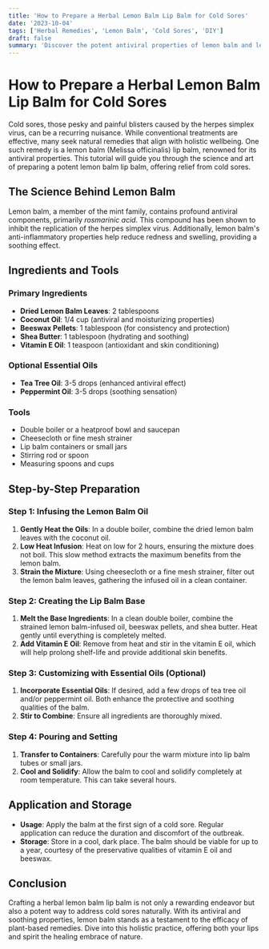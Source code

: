 ```yaml
---
title: 'How to Prepare a Herbal Lemon Balm Lip Balm for Cold Sores'
date: '2023-10-04'
tags: ['Herbal Remedies', 'Lemon Balm', 'Cold Sores', 'DIY']
draft: false
summary: 'Discover the potent antiviral properties of lemon balm and learn how to craft your own lip balm to ease the discomfort of cold sores.'
---
```


# How to Prepare a Herbal Lemon Balm Lip Balm for Cold Sores

Cold sores, those pesky and painful blisters caused by the herpes simplex virus, can be a recurring nuisance. While conventional treatments are effective, many seek natural remedies that align with holistic wellbeing. One such remedy is a lemon balm (Melissa officinalis) lip balm, renowned for its antiviral properties. This tutorial will guide you through the science and art of preparing a potent lemon balm lip balm, offering relief from cold sores.

## The Science Behind Lemon Balm

Lemon balm, a member of the mint family, contains profound antiviral components, primarily *rosmarinic acid*. This compound has been shown to inhibit the replication of the herpes simplex virus. Additionally, lemon balm's anti-inflammatory properties help reduce redness and swelling, providing a soothing effect.

## Ingredients and Tools

### Primary Ingredients

- **Dried Lemon Balm Leaves**: 2 tablespoons
- **Coconut Oil**: 1/4 cup (antiviral and moisturizing properties)
- **Beeswax Pellets**: 1 tablespoon (for consistency and protection)
- **Shea Butter**: 1 tablespoon (hydrating and soothing)
- **Vitamin E Oil**: 1 teaspoon (antioxidant and skin conditioning)

### Optional Essential Oils

- **Tea Tree Oil**: 3-5 drops (enhanced antiviral effect)
- **Peppermint Oil**: 3-5 drops (soothing sensation)

### Tools

- Double boiler or a heatproof bowl and saucepan
- Cheesecloth or fine mesh strainer
- Lip balm containers or small jars
- Stirring rod or spoon
- Measuring spoons and cups

## Step-by-Step Preparation

### Step 1: Infusing the Lemon Balm Oil

1. **Gently Heat the Oils**: In a double boiler, combine the dried lemon balm leaves with the coconut oil.
2. **Low Heat Infusion**: Heat on low for 2 hours, ensuring the mixture does not boil. This slow method extracts the maximum benefits from the lemon balm.
3. **Strain the Mixture**: Using cheesecloth or a fine mesh strainer, filter out the lemon balm leaves, gathering the infused oil in a clean container.

### Step 2: Creating the Lip Balm Base

1. **Melt the Base Ingredients**: In a clean double boiler, combine the strained lemon balm-infused oil, beeswax pellets, and shea butter. Heat gently until everything is completely melted.
2. **Add Vitamin E Oil**: Remove from heat and stir in the vitamin E oil, which will help prolong shelf-life and provide additional skin benefits.

### Step 3: Customizing with Essential Oils (Optional)

1. **Incorporate Essential Oils**: If desired, add a few drops of tea tree oil and/or peppermint oil. Both enhance the protective and soothing qualities of the balm.
2. **Stir to Combine**: Ensure all ingredients are thoroughly mixed.

### Step 4: Pouring and Setting

1. **Transfer to Containers**: Carefully pour the warm mixture into lip balm tubes or small jars.
2. **Cool and Solidify**: Allow the balm to cool and solidify completely at room temperature. This can take several hours.

## Application and Storage

- **Usage**: Apply the balm at the first sign of a cold sore. Regular application can reduce the duration and discomfort of the outbreak.
- **Storage**: Store in a cool, dark place. The balm should be viable for up to a year, courtesy of the preservative qualities of vitamin E oil and beeswax.

## Conclusion

Crafting a herbal lemon balm lip balm is not only a rewarding endeavor but also a potent way to address cold sores naturally. With its antiviral and soothing properties, lemon balm stands as a testament to the efficacy of plant-based remedies. Dive into this holistic practice, offering both your lips and spirit the healing embrace of nature.